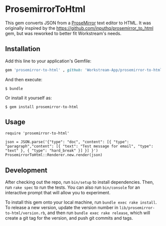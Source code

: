 # ProsemirrorToHtml

This gem converts JSON from a [ProseMirror](https://prosemirror.net/) text editor to HTML. It was originally inspired by the https://github.com/inputhq/prosemirror_to_html gem, but was reworked to better fit Workstream's needs.

## Installation

Add this line to your application's Gemfile:

```ruby
gem 'prosemirror-to-html' , github: 'Workstream-App/prosemirror-to-html'
```

And then execute:

    $ bundle

Or install it yourself as:

    $ gem install prosemirror-to-html

## Usage

```
require 'prosemirror-to-html'

json = JSON.parse('{"type": "doc", "content": [{ "type": "paragraph","content": [{ "text": "Test message for email", "type": "text" }, { "type": "hard_break" }] }] }')
ProsemirrorToHtml::Renderer.new.render(json)
```

## Development

After checking out the repo, run `bin/setup` to install dependencies. Then, run `rake spec` to run the tests. You can also run `bin/console` for an interactive prompt that will allow you to experiment.

To install this gem onto your local machine, run `bundle exec rake install`. To release a new version, update the version number in `lib/prosemirror-to-html/version.rb`, and then run `bundle exec rake release`, which will create a git tag for the version, and push git commits and tags.

